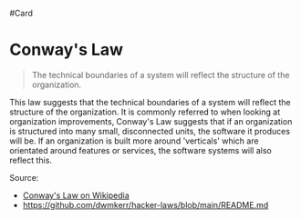#Card 

# Conway's Law
> The technical boundaries of a system will reflect the structure of the organization.

This law suggests that the technical boundaries of a system will reflect the structure of the organization. It is commonly referred to when looking at organization improvements, Conway's Law suggests that if an organization is structured into many small, disconnected units, the software it produces will be. If an organization is built more around 'verticals' which are orientated around features or services, the software systems will also reflect this.


Source:
- [Conway's Law on Wikipedia](https://en.wikipedia.org/wiki/Conway%27s_law)
- https://github.com/dwmkerr/hacker-laws/blob/main/README.md